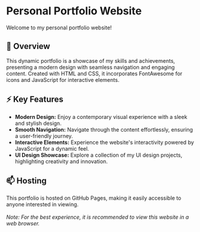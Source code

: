 # Personal Portfolio Website

Welcome to my personal portfolio website!

## 🚀 Overview

This dynamic portfolio is a showcase of my skills and achievements, presenting a modern design with seamless navigation and engaging content. Created with HTML and CSS, it incorporates FontAwesome for icons and JavaScript for interactive elements.

## ⚡ Key Features 

* **Modern Design:** Enjoy a contemporary visual experience with a sleek and stylish design.<br>
* **Smooth Navigation:** Navigate through the content effortlessly, ensuring a user-friendly journey.<br>
* **Interactive Elements:** Experience the website's interactivity powered by JavaScript for a dynamic feel.<br>
* **UI Design Showcase:** Explore a collection of my UI design projects, highlighting creativity and innovation.<br>

## 📫 Hosting

This portfolio is hosted on GitHub Pages, making it easily accessible to anyone interested in viewing.
<br>
<br>
*Note: For the best experience, it is recommended to view this website in a web browser.*


